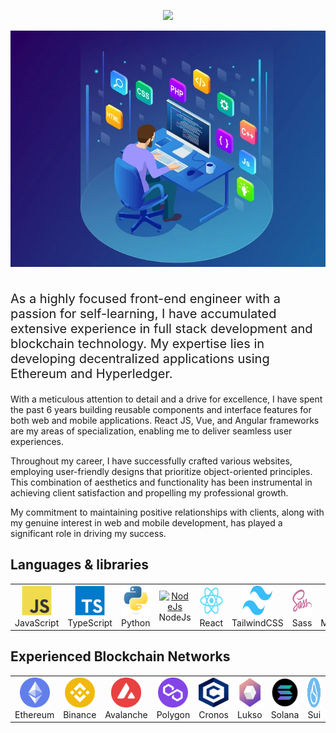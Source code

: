 <p align="center">
  <a href="https://github.com/web3-king"><img src="https://readme-typing-svg.herokuapp.com/?lines=Creative,%20Passionate%20and%20Efficient%20Senior%20Full%20Stack%20Engineer;Accurate%20and%20Highly%20secure%20Web%20developer;Highly%20Focus%20Leading%20Web%20and%20SEO%20Expert;7+%2B%20years%20of%20hands-on%20experience;&center=true&width=800&height=45"></a>
</p>
<p align="center">
  <img align="center" src="./pics/web7.png" style = "width: -webkit-fill-available;"/>
</p>
<h1 align="center">
</h1>
<p style="font-size: 20px;">
As a highly focused front-end engineer with a passion for self-learning, I have accumulated extensive experience in full stack development and blockchain technology. My expertise lies in developing decentralized applications using Ethereum and Hyperledger.

With a meticulous attention to detail and a drive for excellence, I have spent the past 6 years building reusable components and interface features for both web and mobile applications. React JS, Vue, and Angular frameworks are my areas of specialization, enabling me to deliver seamless user experiences.

Throughout my career, I have successfully crafted various websites, employing user-friendly designs that prioritize object-oriented principles. This combination of aesthetics and functionality has been instrumental in achieving client satisfaction and propelling my professional growth.

My commitment to maintaining positive relationships with clients, along with my genuine interest in web and mobile development, has played a significant role in driving my success.
</p>
  
## Languages & libraries

<table>
  <tr>
    <td align="center" width="96">
      <a href="#macropower-tech">
        <img src="./pics/javascript-original.svg" width="48" height="48" alt="JavaScript" />
      </a>
      <br>JavaScript
    </td>
    <td align="center" width="96">
      <a href="#macropower-tech">
        <img src="./pics/typescript-original.svg" width="48" height="48" alt="TypeScript" />
      </a>
      <br>TypeScript
    </td>
    <td align="center" width="96">
      <a href="#macropower-tech">
        <img src="./pics/python-original.svg" width="48" height="48" alt="Python" />
      </a>
      <br>Python
    </td>
    <td align="center" width="96">
      <a href="#macropower-tech">
        <img src="https://cdn.iconscout.com/icon/free/png-64/node-js-1174925.png" width="48" height="48" alt="NodeJs" />
      </a>
      <br>NodeJs
    </td>
    <td align="center" width="96">
      <a href="#macropower-tech" >
        <img src="./pics/react-original.svg" width="48" height="48" alt="React" />
      </a>
      <br>React
    </td>
    <td align="center" width="96">
      <a href="#macropower-tech" >
        <img src="./pics/tailwindcss.svg" width="48" height="48" alt="TailwindCSS" />
      </a>
      <br>TailwindCSS
    </td>
    <td align="center" width="96">
      <a href="#macropower-tech">
        <img src="./pics/sass-original.svg" width="48" height="48" alt="Sass" />
      </a>
      <br>Sass
    </td>
    <td align="center"  width="96">
      <a href="#macropower-tech">
        <img src="./pics/mongodb.svg" width="48" height="48" alt="MongoDB" />
      </a>
      <br>MongoDB
    </td>
    <td align="center"  width="96">
      <a href="#macropower-tech">
        <img src="./pics/mysql-original.svg" width="48" height="48" alt="MySQL" />
      </a>
      <br>MySQL
    </td>
  </tr>
</table>

## Experienced Blockchain Networks

<table>
  <tr>
    <td align="center" width="96">
      <a href="#macropower-tech">
        <img src="./pics/ethereum.png" width="48" height="48" alt="Ethereum" />
      </a>
      <br>Ethereum
    </td>
    <td align="center" width="96">
      <a href="#macropower-tech">
        <img src="./pics/binance.png" width="48" height="48" alt="Binance" />
      </a>
      <br>Binance
    </td>
    <td align="center" width="96">
      <a href="#macropower-tech">
        <img src="./pics/avalanche.svg" width="48" height="48" alt="Avalanche" />
      </a>
      <br>Avalanche
    </td>
    <td align="center" width="96">
      <a href="#macropower-tech">
        <img src="./pics/polygon.png" width="48" height="48" alt="Polygon" />
      </a>
      <br>Polygon
    </td>
    <td align="center" width="96">
      <a href="#macropower-tech">
        <img src="./pics/cronos.svg" width="48" height="48" alt="Cronos" />
      </a>
      <br>Cronos
    </td>
    <td align="center" width="96">
      <a href="#macropower-tech">
        <img src="./pics/Lukso.png" width="48" height="48" alt="Lukso" />
      </a>
      <br>Lukso
    </td>
    <td align="center" width="96">
      <a href="#macropower-tech">
        <img src="./pics/solana.png" width="48" height="48" alt="Solana" />
      </a>
      <br>Solana
    </td>
    <td align="center" width="96">
      <a href="#macropower-tech">
        <img src="./pics/sui.svg" width="48" height="48" alt="Sui" />
      </a>
      <br>Sui
    </td>
    <td align="center" width="96">
      <a href="#macropower-tech" >
        <img src="./pics/aptos.webp" width="48" height="48" alt="Aptos" />
      </a>
      <br>Aptos
    </td>
  </tr>
</table>
